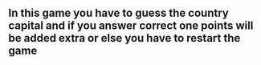 ## In this game you have to guess the country capital and if you answer correct one points will be added extra or else you have to restart the game 
